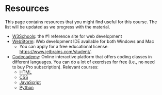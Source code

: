 Resources
=========

This page contains resources that you might find useful for this course. The list will be updated as we progress with the material.

  * [W3Schools](https://www.w3schools.com/): the #1 reference site for web development
  * [WebStorm](https://www.jetbrains.com/webstorm/): Web development IDE available for both Windows and Mac
    - You can apply for a free educational license: https://www.jetbrains.com/student/.
  * [Codecademy](https://codecademy.com): Online interactive platform that offers coding classes in different languages. You can do a lot of exercises for free (i.e., no need to buy Pro subscription). Relevant courses:
    - [HTML](https://www.codecademy.com/learn/learn-html)
    - [CSS](https://www.codecademy.com/learn/learn-css)
    - [JavaScript](https://www.codecademy.com/learn/introduction-to-javascript)
    - [Python](https://www.codecademy.com/learn/learn-python)
